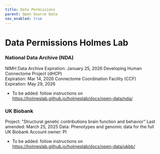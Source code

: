 ```yaml
---
title: Data Permissions
parent: Open Source Data
nav_enabled: true
---
```


# Data Permissions Holmes Lab

### National Data Archive (NDA)
NIMH Data Archive
    Expiration: January 25, 2026
Developing Human Connectome Project (dHCP)  
    Expiration: Mar 14, 2026
Connectome Coordination Facility (CCF) 
    Expiration: May 29, 2026

- To be added: follow instructions on https://holmeslab.github.io/holmeslab/docs/open-data/nda/ 


### UK Biobank
Project: "Structural genetic contributions brain function and behavior"
Last amended: March 25, 2025
Data: Phenotypes and genomic data for the full UK Biobank
Account owner: PI
- To be added: follow instructions on https://holmeslab.github.io/holmeslab/docs/open-data/ukbb/ 